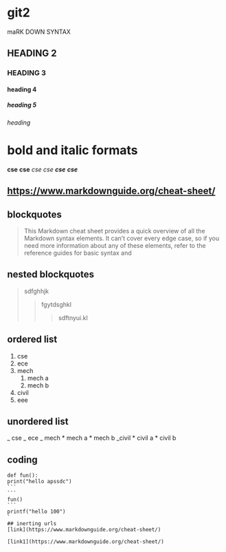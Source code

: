 # git2
maRK DOWN SYNTAX
## HEADING 2
### HEADING 3
#### heading 4
##### heading 5
###### heading 
# bold and italic formats
**cse**
__cse__
*cse*
_cse_
_**cse**_
__*cse*__
## https://www.markdownguide.org/cheat-sheet/

## blockquotes
>This Markdown cheat sheet provides a quick overview of all the Markdown syntax elements. It can’t cover every edge case, so if you need more information about any of these elements, refer to the reference guides for basic syntax and
## nested blockquotes
> sdfghhjk
>> fgytdsghkl
>>> sdftnyui.kl
## ordered list
1. cse
2. ece
3. mech
    1. mech a
    2. mech b
4. civil
5. eee
## unordered list
_ cse
_ ece
_ mech
    * mech a
    * mech b
_civil
    * civil a
    * civil b
## coding
````
def fun():
print("hello apssdc")
```
```
fun()
```
printf("hello 100")
`
## inerting urls
[link](https://www.markdownguide.org/cheat-sheet/)

[link1](https://www.markdownguide.org/cheat-sheet/)
